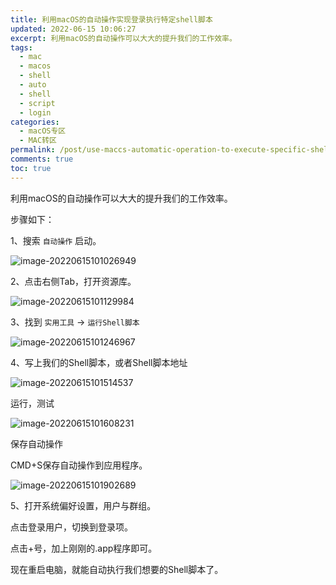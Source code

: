 ```yaml
---
title: 利用macOS的自动操作实现登录执行特定shell脚本
updated: 2022-06-15 10:06:27
excerpt: 利用macOS的自动操作可以大大的提升我们的工作效率。
tags:
  - mac
  - macos
  - shell
  - auto
  - shell
  - script
  - login
categories:
  - macOS专区
  - MAC转区
permalink: /post/use-maccs-automatic-operation-to-execute-specific-shell-script-via-login.html
comments: true
toc: true
---
```

利用macOS的自动操作可以大大的提升我们的工作效率。

步骤如下：

1、搜索 `自动操作` 启动。

![image-20220615101026949](https://img1.terwer.space/20220615101032.png)

2、点击右侧Tab，打开资源库。

![image-20220615101129984](https://img1.terwer.space/20220615101130.png)

3、找到 `实用工具` -> `运行Shell脚本`

![image-20220615101246967](https://img1.terwer.space/20220615101247.png)

4、写上我们的Shell脚本，或者Shell脚本地址

![image-20220615101514537](https://img1.terwer.space/20220615101514.png)

运行，测试

![image-20220615101608231](https://img1.terwer.space/20220615101608.png)

保存自动操作

CMD+S保存自动操作到应用程序。

![image-20220615101902689](https://img1.terwer.space/20220615101903.png)

5、打开系统偏好设置，用户与群组。

点击登录用户，切换到登录项。

点击+号，加上刚刚的.app程序即可。

现在重启电脑，就能自动执行我们想要的Shell脚本了。